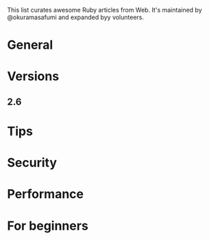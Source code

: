 This list curates awesome Ruby articles from Web. It's maintained by @okuramasafumi and expanded byy volunteers.

# General

# Versions

## 2.6

# Tips

# Security

# Performance

# For beginners

